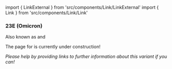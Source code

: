 import { LinkExternal } from 'src/components/Link/LinkExternal'
import { Link } from 'src/components/Link/Link'




<MdxContent filepath="VoCHeader.md" />

### 23E (Omicron)
Also known as <VarOrLin name="23E (Omicron)" invert={true}/> and <Who name="Omicron" />

<MdxContent filepath="OmicronHeader.md" />

The page for <VarOrLin name="23E (Omicron)"/> is currently under construction!

_Please help by providing links to further information about this variant if you can!_




